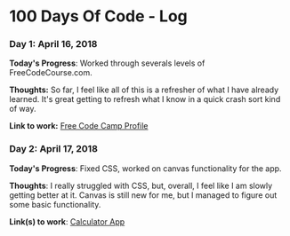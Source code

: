 # 100 Days Of Code - Log

### Day 1: April 16, 2018

**Today's Progress**: Worked through severals levels of FreeCodeCourse.com. 

**Thoughts:** So far, I feel like all of this is a refresher of what I have already learned. It's great getting to refresh what I know in a quick crash sort kind of way.

**Link to work:** [Free Code Camp Profile](https://www.freecodecamp.org/musikndezine)

### Day 2: April 17, 2018

**Today's Progress**: Fixed CSS, worked on canvas functionality for the app.

**Thoughts**: I really struggled with CSS, but, overall, I feel like I am slowly getting better at it. Canvas is still new for me, but I managed to figure out some basic functionality.

**Link(s) to work**: [Calculator App](http://www.example.com)

